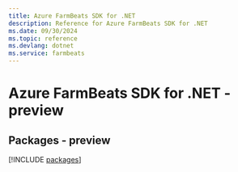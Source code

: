 ```yaml
---
title: Azure FarmBeats SDK for .NET
description: Reference for Azure FarmBeats SDK for .NET
ms.date: 09/30/2024
ms.topic: reference
ms.devlang: dotnet
ms.service: farmbeats
---
```

# Azure FarmBeats SDK for .NET - preview
## Packages - preview
[!INCLUDE [packages](farmbeats-index.md)]